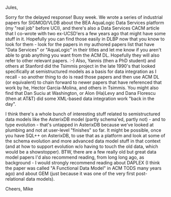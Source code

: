Jules,

Sorry for the delayed response!  Busy week.  We wrote a series of industrial papers for SIGMOD/VLDB about the BEA AquaLogic Data Services platform (my "real job" before UCI), and there's also a Data Services CACM article that I co-wrote with two ex-UCSD'ers a few years ago that might have some stuff in it.  Hopefully you can find those easily in DLBP now that you know to look for them - look for the papers in my authored papers list that have "Data Services" or "AquaLogic" in their titles and let me know if you aren't able to grab anything you want from the ACM DL.  Hopefully they will also refer to other relevant papers.  :-)  Also, Yannis (then a PhD student) and others at Stanford did the Tsimmis project in the late 1990's that looked specifically at semistructured models as a basis for data integration as I recall - so another thing to do is read those papers and then use ACM DL (or equivalent) to chain forward to newer papers that have referenced that work by he, Hector Garcia-Molina, and others in Tsimmis.  You might also find that Dan Suciu at Washington, or Alon (Ha)Levy and Dana Florescu (then at AT&T) did some XML-based data integration work "back in the day".

I think there's a whole bunch of interesting stuff related to semistructured data models like the AsterixDB model (partly schema'ed, partly not) - and to type evolution - that's untapped in AsterixDB because we've looked at plumbing and not at user-level "finishes" so far.  It might be possible, once you have SQL++ on AsterixDB, to use that as a platform and look at some of the schema evolution and more advanced data model stuff in that context (and at how to support evolution w/o having to touch the old data, which would be a showstopper).  BTW, there are a few really old but great data model papers I'd also recommend reading, from long long ago, as background - I would strongly recommend reading about DAPLEX (I think the paper was called "A Functional Data Model" in ACM TODS many years ago) and about GEM (just because it was one of the very first post-relational data models).

Cheers,
Mike